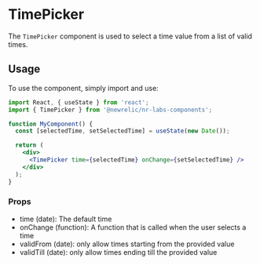 # TimePicker

The `TimePicker` component is used to select a time value from a list of valid times.

## Usage

To use the component, simply import and use:

```jsx
import React, { useState } from 'react';
import { TimePicker } from '@newrelic/nr-labs-components';

function MyComponent() {
  const [selectedTime, setSelectedTime] = useState(new Date());

  return (
    <div>
      <TimePicker time={selectedTime} onChange={setSelectedTime} />
    </div>
  );
}
```
### Props

- time (date): The default time 
- onChange (function): A function that is called when the user selects a time
- validFrom (date): only allow times starting from the provided value
- validTill (date): only allow times ending till the provided value
